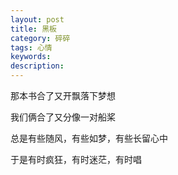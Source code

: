 ```yaml
---
layout: post
title: 黑板
category: 碎碎
tags: 心情
keywords: 
description: 
---
```

  那本书合了又开飘落下梦想

  我们俩合了又分像一对船桨

  总是有些随风，有些如梦，有些长留心中

  于是有时疯狂，有时迷茫，有时唱